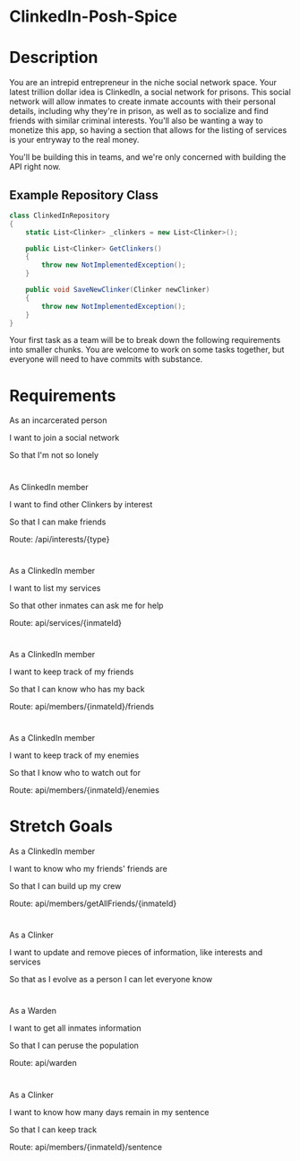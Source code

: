 # ClinkedIn-Posh-Spice
# Description

You are an intrepid entrepreneur in the niche social network space.  Your latest trillion dollar idea is ClinkedIn, a social network for prisons.  This social network will allow inmates to create inmate accounts with their personal details, including why they're in prison, as well as to socialize and find friends with similar criminal interests.  You'll also be wanting a way to monetize this app, so having a section that allows for the listing of services is your entryway to the real money.  

You'll be building this in teams, and we're only concerned with building the API right now.

## Example Repository Class

```csharp
class ClinkedInRepository
{
    static List<Clinker> _clinkers = new List<Clinker>();

    public List<Clinker> GetClinkers()
    {
        throw new NotImplementedException();
    }

    public void SaveNewClinker(Clinker newClinker)
    {
        throw new NotImplementedException();
    }
}
```

Your first task as a team will be to break down the following requirements into smaller chunks.  You are welcome to work on some tasks together, but everyone will need to have commits with substance.

# Requirements

As an incarcerated person

I want to join a social network

So that I'm not so lonely
#
As ClinkedIn member

I want to find other Clinkers by interest

So that I can make friends

Route: /api/interests/{type}
#
As a ClinkedIn member

I want to list my services

So that other inmates can ask me for help

Route: api/services/{inmateId}
#
As a ClinkedIn member

I want to keep track of my friends

So that I can know who has my back

Route: api/members/{inmateId}/friends
#
As a ClinkedIn member

I want to keep track of my enemies

So that I know who to watch out for

Route: api/members/{inmateId}/enemies

# Stretch Goals

As a ClinkedIn member

I want to know who my friends' friends are

So that I can build up my crew

Route: api/members/getAllFriends/{inmateId}
#
As a Clinker

I want to update and remove pieces of information, like interests and services

So that as I evolve as a person I can let everyone know

#
As a Warden

I want to get all inmates information

So that I can peruse the population

Route: api/warden
#
As a Clinker 

I want to know how many days remain in my sentence

So that I can keep track

Route: api/members/{inmateId}/sentence
